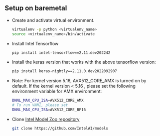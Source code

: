 <!-- 20. Environment setup on baremetal -->
## Setup on baremetal

* Create and activate virtual environment.
  ```bash
  virtualenv -p python <virtualenv_name>
  source <virtualenv_name>/bin/activate
  ```
* Install Intel Tensorflow
  ```bash
  pip install intel-tensorflow==2.11.dev202242
  ```

* Install the keras version that works with the above tensorflow version:
  ```bash
  pip install keras-nightly==2.11.0.dev2022092907
  ```

* Note: For kernel version 5.16, AVX512_CORE_AMX is turned on by default. If the kernel version < 5.16 , please set the following environment variable for AMX environment:
  ```bash
  DNNL_MAX_CPU_ISA=AVX512_CORE_AMX
  # To run VNNI, please set
  DNNL_MAX_CPU_ISA=AVX512_CORE_BF16
  ```

* Clone [Intel Model Zoo repository](https://github.com/IntelAI/models)
  ```bash
  git clone https://github.com/IntelAI/models
  ```
